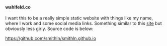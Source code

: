 #### wahlfeld.co
I want this to be a really simple static website with things like my name, where I work and some social media links. Something similar to this [site](http://www.laurenicolesmith.com/) but obviously less girly. Source code is below:

https://github.com/smithln/smithln.github.io
